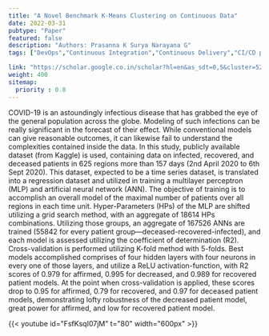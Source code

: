 ```yaml
---
title: "A Novel Benchmark K-Means Clustering on Continuous Data"
date: 2022-03-31
pubtype: "Paper"
featured: false
description: "Authors: Prasanna K Surya Narayana G"
tags: ["DevOps","Continuous Integration","Continuous Delivery","CI/CD pipelines","agile","Culture"]

link: "https://scholar.google.co.in/scholar?hl=en&as_sdt=0,5&cluster=5240573507557811657"
weight: 400
sitemap:
  priority : 0.8
---
```

COVID-19 is an astoundingly infectious disease that has grabbed the eye of the general population across the globe. Modeling of such infections can be really significant in the forecast of their effect. While conventional models can give reasonable outcomes, it can likewise fail to understand the complexities contained inside the data. In this study, publicly available dataset (from Kaggle) is used, containing data on infected, recovered, and deceased patients in 625 regions more than 157 days (2nd April 2020 to 6th Sept 2020). This dataset, expected to be a time series dataset, is translated into a regression dataset and utilized in training a multilayer perceptron (MLP) and artificial neural network (ANN). The objective of training is to accomplish an overall model of the maximal number of patients over all regions in each time unit. Hyper-Parameters (HPs) of the MLP are shifted utilizing a grid search method, with an aggregate of 18614 HPs combinations. Utilizing those groups, an aggregate of 167526 ANNs are trained (55842 for every patient group—deceased-recovered-infected), and each model is assessed utilizing the coefficient of determination (R2). Cross-validation is performed utilizing K-fold method with 5-folds. Best models accomplished comprises of four hidden layers with four neurons in every one of those layers, and utilize a ReLU activation-function, with R2 scores of 0.979 for affirmed, 0.995 for decreased, and 0.989 for recovered patient models. At the point when cross-validation is applied, these scores drop to 0.95 for affirmed, 0.79 for recovered, and 0.97 for deceased patient models, demonstrating lofty robustness of the decreased patient model, great power for affirmed, and low for recovered patient model.

{{< youtube id="FsfKsqI07jM" t="80" width="600px" >}}